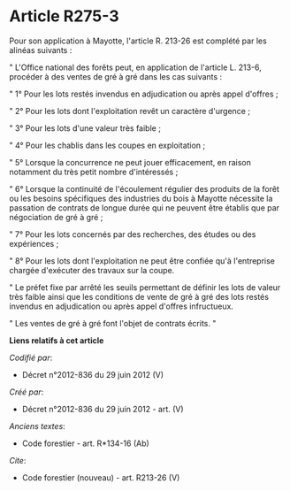 # Article R275-3

Pour son application à Mayotte, l'article R. 213-26 est complété par les alinéas suivants :

" L'Office national des forêts peut, en application de l'article L. 213-6, procéder à des ventes de gré à gré dans les cas
suivants :

" 1° Pour les lots restés invendus en adjudication ou après appel d'offres ;

" 2° Pour les lots dont l'exploitation revêt un caractère d'urgence ;

" 3° Pour les lots d'une valeur très faible ;

" 4° Pour les chablis dans les coupes en exploitation ;

" 5° Lorsque la concurrence ne peut jouer efficacement, en raison notamment du très petit nombre d'intéressés ;

" 6° Lorsque la continuité de l'écoulement régulier des produits de la forêt ou les besoins spécifiques des industries du
bois à Mayotte nécessite la passation de contrats de longue durée qui ne peuvent être établis que par négociation de gré à
gré ;

" 7° Pour les lots concernés par des recherches, des études ou des expériences ;

" 8° Pour les lots dont l'exploitation ne peut être confiée qu'à l'entreprise chargée d'exécuter des travaux sur la coupe.

" Le préfet fixe par arrêté les seuils permettant de définir les lots de valeur très faible ainsi que les conditions de vente
de gré à gré des lots restés invendus en adjudication ou après appel d'offres infructueux.

" Les ventes de gré à gré font l'objet de contrats écrits. "

**Liens relatifs à cet article**

_Codifié par_:

  - Décret n°2012-836 du 29 juin 2012 (V)

_Créé par_:

  - Décret n°2012-836 du 29 juin 2012 - art. (V)

_Anciens textes_:

  - Code forestier - art. R*134-16 (Ab)

_Cite_:

  - Code forestier (nouveau) - art. R213-26 (V)
